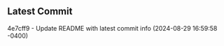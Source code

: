 
## Latest Commit
4e7cff9 - Update README with latest commit info (2024-08-29 16:59:58 -0400) <Yunxi-Zhou>
